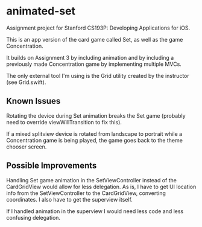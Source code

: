 # animated-set
Assignment project for Stanford CS193P: Developing Applications for iOS.

This is an app version of the card game called Set, as well as the game Concentration.

It builds on Assignment 3 by including animation and by including a previously made Concentration game by implementing multiple MVCs.

The only external tool I'm using is the Grid utility created by the instructor (see Grid.swift).

## Known Issues

Rotating the device during Set animation breaks the Set game (probably need to override viewWillTransition to fix this).

If a mixed splitview device is rotated from landscape to portrait while a Concentration game is being played, the game goes back to the theme chooser screen.

## Possible Improvements

Handling Set game animation in the SetViewController instead of the CardGridView would allow for less delegation.
As is, I have to get UI location info from the SetViewController to the CardGridView, converting coordinates. I also have to get the superview itself.

If I handled animation in the superview I would need less code and less confusing delegation.

